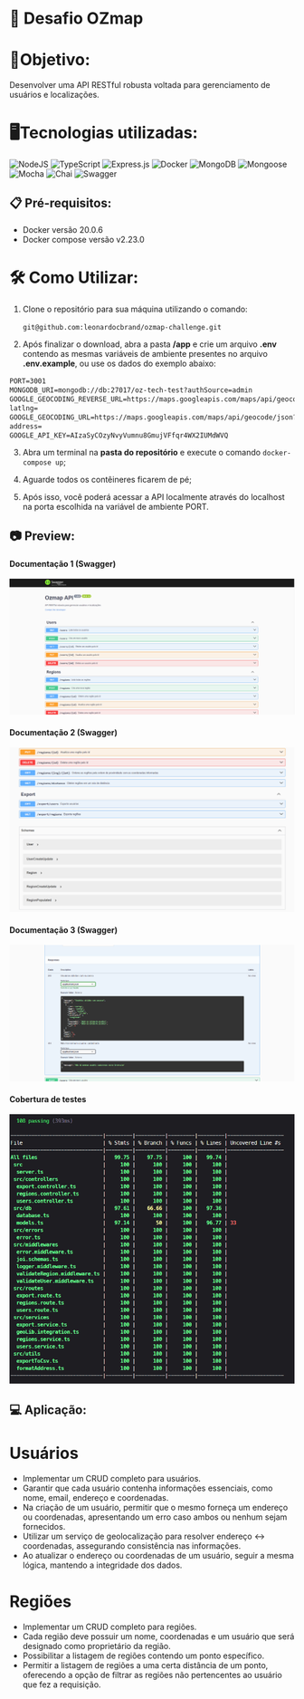 # 🛒 Desafio OZmap

# 🎯Objetivo:

Desenvolver uma API RESTful robusta voltada para gerenciamento de usuários e localizações.

# 🖥️Tecnologias utilizadas:

![NodeJS](https://img.shields.io/badge/node.js-6DA55F?style=for-the-badge&logo=node.js&logoColor=white)
![TypeScript](https://img.shields.io/badge/typescript-%23007ACC.svg?style=for-the-badge&logo=typescript&logoColor=white)
![Express.js](https://img.shields.io/badge/express.js-%23404d59.svg?style=for-the-badge&logo=express&logoColor=%2361DAFB)
![Docker](https://img.shields.io/badge/docker-%230db7ed.svg?style=for-the-badge&logo=docker&logoColor=white)
![MongoDB](https://img.shields.io/badge/MongoDB-%234ea94b.svg?style=for-the-badge&logo=mongodb&logoColor=white)
![Mongoose](https://img.shields.io/badge/mongooose-%234ea94b.svg?style=for-the-badge&logo=mongoose&logoColor=white)
![Mocha](https://img.shields.io/badge/-mocha-%238D6748?style=for-the-badge&logo=mocha&logoColor=white)
![Chai](https://img.shields.io/badge/chai-974942?style=for-the-badge&logo=chai&logoColor=white)
![Swagger](https://img.shields.io/badge/-Swagger-%23Clojure?style=for-the-badge&logo=swagger&logoColor=white)

## 📋 Pré-requisitos:

- Docker versão 20.0.6
- Docker compose versão v2.23.0

# 🛠️ Como Utilizar:

1. Clone o repositório para sua máquina utilizando o comando:

   `git@github.com:leonardocbrand/ozmap-challenge.git`

2. Após finalizar o download, abra a pasta **/app** e crie um arquivo **.env** contendo as mesmas variáveis de ambiente presentes no arquivo **.env.example**, ou use os dados do exemplo abaixo:
<pre>
<code>PORT=3001 
MONGODB_URI=mongodb://db:27017/oz-tech-test?authSource=admin
GOOGLE_GEOCODING_REVERSE_URL=https://maps.googleapis.com/maps/api/geocode/json?latlng=
GOOGLE_GEOCODING_URL=https://maps.googleapis.com/maps/api/geocode/json?address=
GOOGLE_API_KEY=AIzaSyCOzyNvyVumnu8GmujVFfqr4WX2IUMdWVQ
</code></pre>

3. Abra um terminal na **pasta do repositório** e execute o comando <code>docker-compose up</code>;

4. Aguarde todos os contêineres ficarem de pé;

5. Após isso, você poderá acessar a API localmente através do localhost na porta escolhida na variável de ambiente PORT.

## 📷 Preview:

#### Documentação 1 (Swagger)

![alt text](./preview/swagger.png)

#### Documentação 2 (Swagger)

![alt text](./preview/swagger2.png)

#### Documentação 3 (Swagger)

![alt text](./preview/swagger3.png)

#### Cobertura de testes

![alt text](./preview/coverage.png)

## 💻 Aplicação:

# Usuários

- Implementar um CRUD completo para usuários.
- Garantir que cada usuário contenha informações essenciais, como nome, email, endereço e coordenadas.
- Na criação de um usuário, permitir que o mesmo forneça um endereço ou coordenadas, apresentando um erro caso ambos ou nenhum sejam fornecidos.
- Utilizar um serviço de geolocalização para resolver endereço ↔ coordenadas, assegurando consistência nas informações.
- Ao atualizar o endereço ou coordenadas de um usuário, seguir a mesma lógica, mantendo a integridade dos dados.

# Regiões

- Implementar um CRUD completo para regiões.
- Cada região deve possuir um nome, coordenadas e um usuário que será designado como proprietário da região.
- Possibilitar a listagem de regiões contendo um ponto específico.
- Permitir a listagem de regiões a uma certa distância de um ponto, oferecendo a opção de filtrar as regiões não pertencentes ao usuário que fez a requisição.
